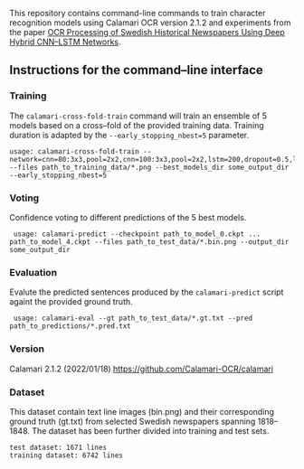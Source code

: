 This repository contains command-line commands to train character recognition models using Calamari OCR version 2.1.2 and experiments from the paper [OCR Processing of Swedish Historical Newspapers Using Deep Hybrid CNN–LSTM Networks](https://acl-bg.org/proceedings/2021/RANLP%202021/pdf/2021.ranlp-1.23.pdf).

## Instructions for the command–line interface

### Training 
The `calamari-cross-fold-train` command will train an ensemble of 5 models based on a cross–fold of the provided training data. Training duration is adapted by the `--early_stopping_nbest=5` parameter.

	usage: calamari-cross-fold-train --network=cnn=80:3x3,pool=2x2,cnn=100:3x3,pool=2x2,lstm=200,dropout=0.5,lstm=200,dropout=0.5 --files path_to_training_data/*.png --best_models_dir some_output_dir --early_stopping_nbest=5 
### Voting
Confidence voting to different predictions of the 5 best models.
  
 	 usage: calamari-predict --checkpoint path_to_model_0.ckpt ... path_to_model_4.ckpt --files path_to_test_data/*.bin.png --output_dir some_output_dir
### Evaluation
Evalute the predicted sentences produced by the `calamari-predict` script againt the provided ground truth.

	 usage: calamari-eval --gt path_to_test_data/*.gt.txt --pred path_to_predictions/*.pred.txt

### Version 
Calamari 2.1.2 (2022/01/18)
https://github.com/Calamari-OCR/calamari

### Dataset 
This dataset contain text line images (bin.png) and their corresponding ground truth (gt.txt) from selected Swedish newspapers spanning 1818–1848. The dataset has been further divided into training and test sets. <br/> 
	
	test dataset: 1671 lines
	training dataset: 6742 lines 

 
